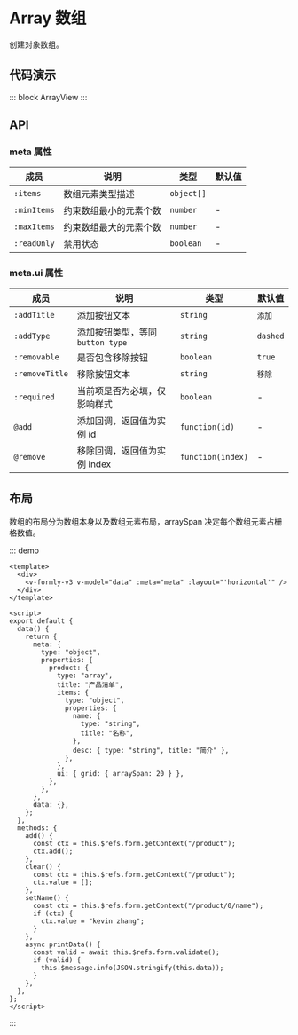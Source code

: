 # Array 数组

创建对象数组。

## 代码演示

::: block
ArrayView
:::

## API

### meta 属性

| 成员        | 说明                   | 类型       | 默认值 |
| ----------- | ---------------------- | ---------- | ------ |
| `:items`    | 数组元素类型描述       | `object[]` |        |
| `:minItems` | 约束数组最小的元素个数 | `number`   | -      |
| `:maxItems` | 约束数组最大的元素个数 | `number`   | -      |
| `:readOnly` | 禁用状态               | `boolean`  | -      |

### meta.ui 属性

| 成员           | 说明                             | 类型              | 默认值   |
| -------------- | -------------------------------- | ----------------- | -------- |
| `:addTitle`    | 添加按钮文本                     | `string`          | `添加`   |
| `:addType`     | 添加按钮类型，等同 `button type` | `string`          | `dashed` |
| `:removable`   | 是否包含移除按钮                 | `boolean`         | `true`   |
| `:removeTitle` | 移除按钮文本                     | `string`          | `移除`   |
| `:required`    | 当前项是否为必填，仅影响样式     | `boolean`         | -        |
| `@add`         | 添加回调，返回值为实例 id        | `function(id)`    | -        |
| `@remove`      | 移除回调，返回值为实例 index     | `function(index)` | -        |

## 布局

数组的布局分为数组本身以及数组元素布局，arraySpan 决定每个数组元素占栅格数值。

::: demo

```vue
<template>
  <div>
    <v-formly-v3 v-model="data" :meta="meta" :layout="'horizontal'" />
  </div>
</template>

<script>
export default {
  data() {
    return {
      meta: {
        type: "object",
        properties: {
          product: {
            type: "array",
            title: "产品清单",
            items: {
              type: "object",
              properties: {
                name: {
                  type: "string",
                  title: "名称",
                },
                desc: { type: "string", title: "简介" },
              },
            },
            ui: { grid: { arraySpan: 20 } },
          },
        },
      },
      data: {},
    };
  },
  methods: {
    add() {
      const ctx = this.$refs.form.getContext("/product");
      ctx.add();
    },
    clear() {
      const ctx = this.$refs.form.getContext("/product");
      ctx.value = [];
    },
    setName() {
      const ctx = this.$refs.form.getContext("/product/0/name");
      if (ctx) {
        ctx.value = "kevin zhang";
      }
    },
    async printData() {
      const valid = await this.$refs.form.validate();
      if (valid) {
        this.$message.info(JSON.stringify(this.data));
      }
    },
  },
};
</script>
```

:::
